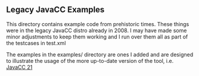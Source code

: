 ## Legacy JavaCC Examples

This directory contains example code from prehistoric times. These things were
in the legacy JavaCC distro already in 2008. I may have made some minor adjustments
to keep them working and I run over them all as part of the testcases in test.xml

The examples in the examples/ directory are ones I added and are
designed to illustrate the usage of the more up-to-date version of the tool, i.e.
[JavaCC 21](http://javacc.com)
